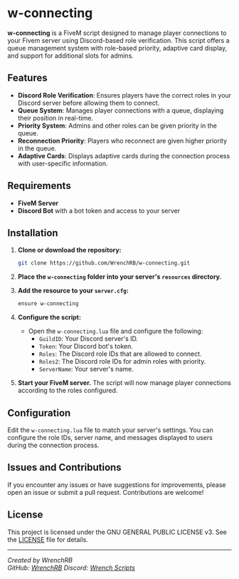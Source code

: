# w-connecting

**w-connecting** is a FiveM script designed to manage player connections to your Fivem server using Discord-based role verification. This script offers a queue management system with role-based priority, adaptive card display, and support for additional slots for admins.

## Features

- **Discord Role Verification**: Ensures players have the correct roles in your Discord server before allowing them to connect.
- **Queue System**: Manages player connections with a queue, displaying their position in real-time.
- **Priority System**: Admins and other roles can be given priority in the queue.
- **Reconnection Priority**: Players who reconnect are given higher priority in the queue.
- **Adaptive Cards**: Displays adaptive cards during the connection process with user-specific information.

## Requirements

- **FiveM Server**
- **Discord Bot** with a bot token and access to your server

## Installation

1. **Clone or download the repository:**

    ```bash
    git clone https://github.com/WrenchRB/w-connecting.git
    ```

2. **Place the `w-connecting` folder into your server's `resources` directory.**

3. **Add the resource to your `server.cfg`:**

    ```bash
    ensure w-connecting
    ```

4. **Configure the script:**
   
   - Open the `w-connecting.lua` file and configure the following:
     - `GuildID`: Your Discord server's ID.
     - `Token`: Your Discord bot's token.
     - `Roles`: The Discord role IDs that are allowed to connect.
     - `Roles2`: The Discord role IDs for admin roles with priority.
     - `ServerName`: Your server's name.

5. **Start your FiveM server.** The script will now manage player connections according to the roles configured.

## Configuration

Edit the `w-connecting.lua` file to match your server's settings. You can configure the role IDs, server name, and messages displayed to users during the connection process.

## Issues and Contributions

If you encounter any issues or have suggestions for improvements, please open an issue or submit a pull request. Contributions are welcome!

## License

This project is licensed under the GNU GENERAL PUBLIC LICENSE v3. See the [LICENSE](LICENSE) file for details.

---

*Created by WrenchRB*  
*GitHub: [WrenchRB](https://github.com/WrenchRB)*
*Discord: [Wrench Scripts](https://discord.gg/RBjWGACJzW)*
